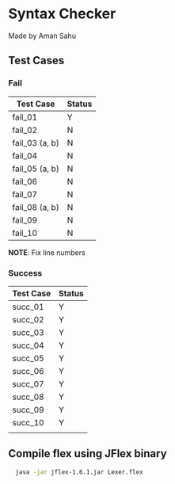 # Syntax Checker
Made by Aman Sahu
## Test Cases
### Fail
| Test Case      | Status |
|----------------|--------|
| fail_01        | Y      |
| fail_02        | N      |
| fail_03 (a, b) | N      |
| fail_04        | N      |
| fail_05 (a, b) | N      |
| fail_06        | N      |
| fail_07        | N      |
| fail_08 (a, b) | N      |
| fail_09        | N      |
| fail_10        | N      |
**NOTE**: Fix line numbers

### Success
| Test Case | Status |
|-----------|--------|
| succ_01   | Y      |
| succ_02   | Y      |
| succ_03   | Y      |
| succ_04   | Y      |
| succ_05   | Y      |
| succ_06   | Y      |
| succ_07   | Y      |
| succ_08   | Y      |
| succ_09   | Y      |
| succ_10   | Y      |
|           |        |

## Compile flex using JFlex binary
``` bash
  java -jar jflex-1.6.1.jar Lexer.flex
```